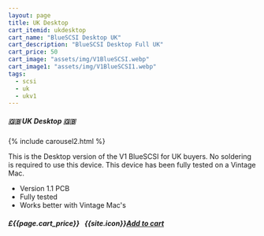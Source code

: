 ```yaml
---
layout: page
title: UK Desktop
cart_itemid: ukdesktop
cart_name: "BlueSCSI Desktop UK"
cart_description: "BlueSCSI Desktop Full UK"
cart_price: 50
cart_image: "assets/img/V1BlueSCSI.webp"
cart_image1: "assets/img/V1BlueSCSI1.webp"
tags: 
  - scsi
  - uk
  - ukv1
---
```


##### 🇬🇧 UK Desktop 🇬🇧

{% include carousel2.html %}

This is the Desktop version of the V1 BlueSCSI for UK buyers. No soldering is required to use this device. This device has been fully tested on a Vintage Mac.

* Version 1.1 PCB
* Fully tested
* Works better with Vintage Mac's 

##### £{{page.cart_price}} &nbsp; {{site.icon}}[Add to cart](/cart#{{page.cart_itemid}})